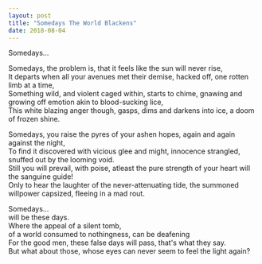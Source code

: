 ```yaml
---
layout: post
title: "Somedays The World Blackens"
date: 2018-08-04
---
```

Somedays...  
  
Somedays, the problem is, that it feels like the sun will never rise,  
It departs when all your avenues met their demise, hacked off, one rotten limb at a time,  
Something wild, and violent caged within, starts to chime, gnawing and growing off emotion akin to blood-sucking lice,  
This white blazing anger though, gasps, dims and darkens into ice, a doom of frozen shine.  

Somedays, you raise the pyres of your ashen hopes, again and again against the night,  
To find it discovered with vicious glee and might, innocence strangled, snuffed out by the looming void.  
Still you will prevail, with poise, atleast the pure strength of your heart will the sanguine guide!  
Only to hear the laughter of the never-attenuating tide, the summoned willpower capsized, fleeing in a mad rout.  

Somedays...  
    will be these days.  
Where the appeal of a silent tomb,  
    of a world consumed to nothingness, can be deafening  
For the good men, these false days will pass, that's what they say.  
But what about those, whose eyes can never seem to feel the light again?  
